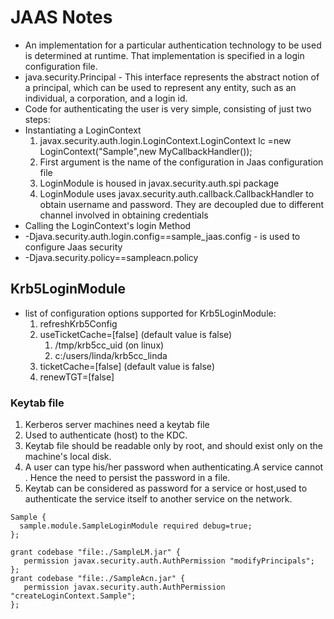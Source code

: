 # JAAS Notes
 
* An implementation for a particular authentication technology to be used is determined at runtime. That implementation is specified in a login configuration file.
* java.security.Principal  - This interface represents the abstract notion of a principal, which can be used to represent any entity, such as an individual, a corporation, and a login id.
* Code for authenticating the user is very simple, consisting of just two steps:
* Instantiating a LoginContext
  1. javax.security.auth.login.LoginContext.LoginContext lc =new LoginContext("Sample",new MyCallbackHandler());
  1. First argument is the name of the configuration in Jaas configuration file
  1. LoginModule is housed in javax.security.auth.spi package
  1. LoginModule uses javax.security.auth.callback.CallbackHandler to obtain username and password. They are decoupled due to different channel involved in obtaining credentials
* Calling the LoginContext's login Method
* -Djava.security.auth.login.config==sample_jaas.config  - is used to configure Jaas security
* -Djava.security.policy==sampleacn.policy 

## Krb5LoginModule

* list of configuration options supported for Krb5LoginModule:
   1. refreshKrb5Config
   1. useTicketCache=[false] (default value is false)
      1.  /tmp/krb5cc_uid (on linux)
      1.  c:/users/linda/krb5cc_linda
   1. ticketCache=[false] (default value is false)
   1. renewTGT=[false]


### Keytab file

1. Kerberos server machines need a keytab file
1. Used to authenticate (host) to the KDC.
1. Keytab file should be readable only by root, and should exist only on the machine's local disk.
1. A user can type his/her password when authenticating.A service cannot . Hence the need to persist the password in a file.
1. Keytab can be considered as password for a service or host,used to authenticate the service itself to another service on the network.

```sample_jass.config
Sample {
  sample.module.SampleLoginModule required debug=true;
};
```
```sampleacn.policy
grant codebase "file:./SampleLM.jar" {
   permission javax.security.auth.AuthPermission "modifyPrincipals";
};
grant codebase "file:./SampleAcn.jar" {
   permission javax.security.auth.AuthPermission "createLoginContext.Sample";
};
```